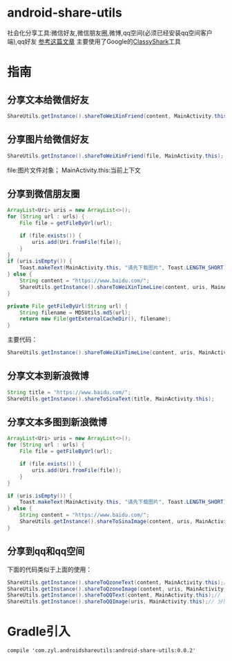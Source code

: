 # android-share-utils
社会化分享工具:微信好友,微信朋友圈,微博,qq空间(必须已经安装qq空间客户端),qq好友 [参考这篇文章](http://www.eoeandroid.com/thread-288401-1-1.html)
主要使用了Google的[ClassyShark](https://github.com/google/android-classyshark)工具

# 指南
## 分享文本给微信好友
```Java
ShareUtils.getInstance().shareToWeiXinFriend(content, MainActivity.this);
```
## 分享图片给微信好友
```Java
ShareUtils.getInstance().shareToWeiXinFriend(file, MainActivity.this);
```
file:图片文件对象；
MainActivity.this:当前上下文
## 分享到微信朋友圈
```Java
ArrayList<Uri> uris = new ArrayList<>();
for (String url : urls) {
    File file = getFileByUrl(url);

    if (file.exists()) {
        uris.add(Uri.fromFile(file));
    }
}
if (uris.isEmpty()) {
    Toast.makeText(MainActivity.this, "请先下载图片", Toast.LENGTH_SHORT).show();
} else {
    String content = "https://www.baidu.com/";
    ShareUtils.getInstance().shareToWeiXinTimeLine(content, uris, MainActivity.this);
}

private File getFileByUrl(String url) {
    String filename = MD5Utils.md5(url);
    return new File(getExternalCacheDir(), filename);
}
```
主要代码：
```Java
ShareUtils.getInstance().shareToWeiXinTimeLine(content, uris, MainActivity.this);
```
## 分享文本到新浪微博
```Java
String title = "https://www.baidu.com/";
ShareUtils.getInstance().shareToSinaText(title, MainActivity.this);
```
## 分享文本多图到新浪微博
```Java
ArrayList<Uri> uris = new ArrayList<>();
for (String url : urls) {
    File file = getFileByUrl(url);

    if (file.exists()) {
        uris.add(Uri.fromFile(file));
    }
}

if (uris.isEmpty()) {
    Toast.makeText(MainActivity.this, "请先下载图片", Toast.LENGTH_SHORT).show();
} else {
    String content = "https://www.baidu.com/";
    ShareUtils.getInstance().shareToSinaImage(content, uris, MainActivity.this);
}
```
## 分享到qq和qq空间
下面的代码类似于上面的使用：
```Java
ShareUtils.getInstance().shareToQzoneText(content, MainActivity.this);// 分享文本到QQ空间
ShareUtils.getInstance().shareToQzoneImage(content, uris, MainActivity.this);// 分享文本多图到QQ空间
ShareUtils.getInstance().shareToQQText(content, MainActivity.this);// 分享文本到QQ
ShareUtils.getInstance().shareToQQImage(uris, MainActivity.this);// 分享多图到QQ
```
# Gradle引入
```Gradle
compile 'com.zyl.androidshareutils:android-share-utils:0.0.2'
```
